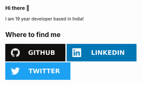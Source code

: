 ### Hi there 👋

I am 19 year developer based in India!

<h2>Where to find me</h2>

[![GitHub logo](/assets/github.svg)](https://github.com/AdityaPawar2019)
[![LinkedIn logo](/assets/linkedin.svg)](https://www.linkedin.com/in/notaditya/)
[![Twitter logo](/assets/twitter.svg)](https://twitter.com/NotAdityaPawar)

<!--
**AdityaPawar2019/AdityaPawar2019** is a ✨ _special_ ✨ repository because its `README.md` (this file) appears on your GitHub profile.

Here are some ideas to get you started:

- 🔭 I’m currently working on ...
- 🌱 I’m currently learning ...
- 👯 I’m looking to collaborate on ...
- 🤔 I’m looking for help with ...
- 💬 Ask me about ...
- 📫 How to reach me: ...
- 😄 Pronouns: ...
- ⚡ Fun fact: ...
-->
